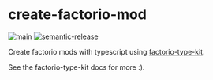 # create-factorio-mod

![main](https://github.com/cdaringe/create-factorio-mod/workflows/main/badge.svg)
[![semantic-release](https://img.shields.io/badge/%20%20%F0%9F%93%A6%F0%9F%9A%80-semantic--release-e10079.svg)](https://github.com/semantic-release/semantic-release)

Create factorio mods with typescript using [factorio-type-kit](https://github.com/cdaringe/factorio-type-kit).

See the factorio-type-kit docs for more :).
